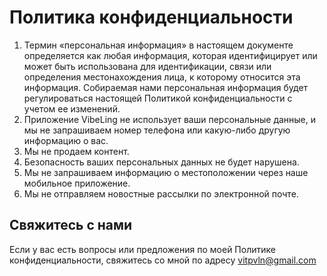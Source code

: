 # Политика конфиденциальности

1. Термин «персональная информация» в настоящем документе определяется как любая информация, которая идентифицирует или может быть использована для идентификации, связи или определения местонахождения лица, к которому относится эта информация. Собираемая нами персональная информация будет регулироваться настоящей Политикой конфиденциальности с учетом ее изменений.
1. Приложение VibeLing не использует ваши персональные данные, и мы не запрашиваем номер телефона или какую-либо другую информацию о вас.
1. Мы не продаем контент.
1. Безопасность ваших персональных данных не будет нарушена.
1. Мы не запрашиваем информацию о местоположении через наше мобильное приложение.
1. Мы не отправляем новостные рассылки по электронной почте.

## Свяжитесь с нами

Если у вас есть вопросы или предложения по моей Политике конфиденциальности, свяжитесь со мной по адресу vitpvln@gmail.com

